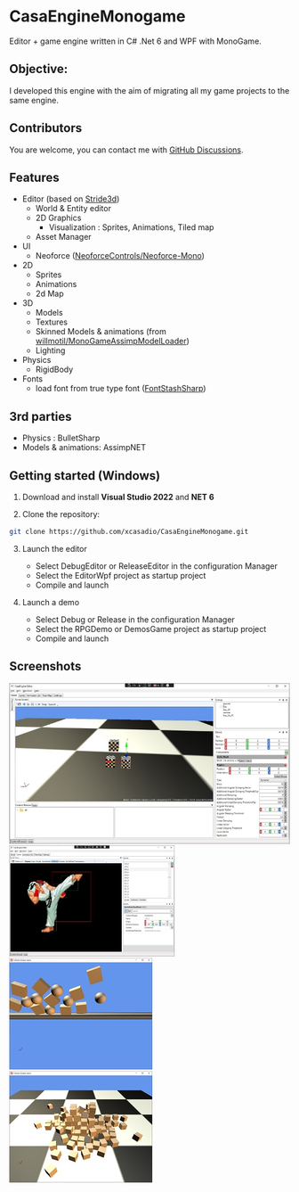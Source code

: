# CasaEngineMonogame
Editor + game engine written in C# .Net 6 and WPF with MonoGame.

## Objective:
I developed this engine with the aim of migrating all my game projects to the same engine.

## Contributors
You are welcome, you can contact me with [GitHub Discussions](https://github.com/xcasadio/CasaEngineMonogame/discussions).

## Features
* Editor (based on [Stride3d](https://github.com/stride3d/stride))
  - World & Entity editor
  - 2D Graphics
    - Visualization : Sprites, Animations, Tiled map
  - Asset Manager
* UI
  - Neoforce ([NeoforceControls/Neoforce-Mono](https://github.com/NeoforceControls/Neoforce-Mono))
* 2D
  - Sprites
  - Animations
  - 2d Map
* 3D
  - Models
  - Textures
  - Skinned Models & animations (from [willmotil/MonoGameAssimpModelLoader](https://github.com/willmotil/MonoGameAssimpModelLoader))
  - Lighting
* Physics
  - RigidBody
* Fonts
  - load font from true type font ([FontStashSharp](https://github.com/FontStashSharp/FontStashSharp))

## 3rd parties
* Physics : BulletSharp
* Models & animations: AssimpNET

## Getting started (Windows)
1. Download and install **Visual Studio 2022** and **NET 6**

2. Clone the repository:

```sh
git clone https://github.com/xcasadio/CasaEngineMonogame.git
```

3. Launch the editor
    * Select DebugEditor or ReleaseEditor in the configuration Manager
    * Select the EditorWpf project as startup project
    * Compile and launch

4. Launch a demo
    * Select Debug or Release in the configuration Manager
    * Select the RPGDemo or DemosGame project as startup project
    * Compile and launch

## Screenshots
![Editor](/github/screenshot_editor.jpg)
![Sprite Editor](/github/screenshot_sprite_editor.jpg)
![Demo physics 2d](/github/demo_physics_2d.jpg)
![Demo physics 3d](/github/demo_physics_3d.jpg)

